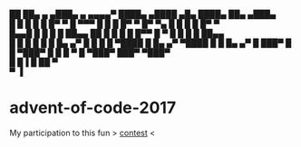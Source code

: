 ██   ██▄       ▄   ▄███▄      ▄      ▄▄▄▄▀     ████▄ ▄████      ▄█▄    ████▄ ██▄   ▄███▄   
█ █  █  █       █  █▀   ▀      █  ▀▀▀ █        █   █ █▀   ▀     █▀ ▀▄  █   █ █  █  █▀   ▀  
█▄▄█ █   █ █     █ ██▄▄    ██   █     █        █   █ █▀▀        █   ▀  █   █ █   █ ██▄▄    
█  █ █  █   █    █ █▄   ▄▀ █ █  █    █         ▀████ █          █▄  ▄▀ ▀████ █  █  █▄   ▄▀ 
   █ ███▀    █  █  ▀███▀   █  █ █   ▀                 █         ▀███▀        ███▀  ▀███▀   
  █           █▐           █   ██                      ▀                                   
 ▀            ▐                                                                            
# advent-of-code-2017
My participation to 
this fun > [contest](http://adventofcode.com/2017) <